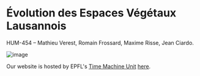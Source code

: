 # Évolution des Espaces Végétaux Lausannois
HUM-454 – Mathieu Verest, Romain Frossard, Maxime Risse, Jean Ciardo.

![image](https://github.com/user-attachments/assets/d8bf1a39-270f-4575-819c-a78549f1c9f3)



Our website is hosted by EPFL's [Time Machine Unit](https://www.epfl.ch/schools/cdh/time-machine-unit/) [here](https://projects.lausannetimemachine.ch/student-project-2025-espaces-verts/).
